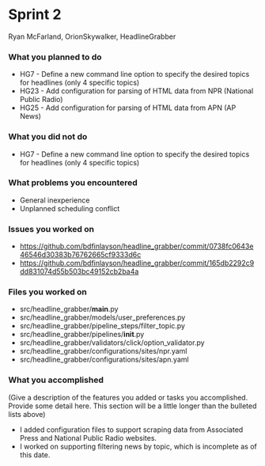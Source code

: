 # Sprint 2 
Ryan McFarland, OrionSkywalker, HeadlineGrabber
### What you planned to do
* HG7 - Define a new command line option to specify the desired topics for headlines (only 4 specific topics)
* HG23 - Add configuration for parsing of HTML data from NPR (National Public Radio)
* HG25 - Add configuration for parsing of HTML data from APN (AP News)
### What you did not do
* HG7 - Define a new command line option to specify the desired topics for headlines (only 4 specific topics)
### What problems you encountered
* General inexperience
* Unplanned scheduling conflict
### Issues you worked on
* https://github.com/bdfinlayson/headline_grabber/commit/0738fc0643e46546d30383b76762665cf9333d6c
* https://github.com/bdfinlayson/headline_grabber/commit/165db2292c9dd831074d55b503bc49152cb2ba4a
### Files you worked on
* src/headline_grabber/__main__.py
* src/headline_grabber/models/user_preferences.py
* src/headline_grabber/pipeline_steps/filter_topic.py
* src/headline_grabber/pipelines/__init__.py
* src/headline_grabber/validators/click/option_validator.py
* src/headline_grabber/configurations/sites/npr.yaml
* src/headline_grabber/configurations/sites/apn.yaml
### What you accomplished
(Give a description of the features you added or tasks you accomplished. Provide some detail here. This section will be a little longer than the bulleted lists above)
* I added configuration files to support scraping data from Associated Press and National Public Radio websites.
* I worked on supporting filtering news by topic, which is incomplete as of this date.
